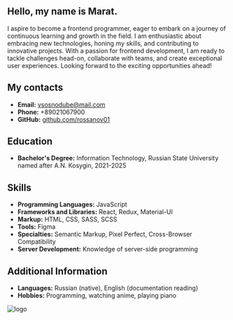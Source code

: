 ## Hello, my name is Marat.

I aspire to become a frontend programmer, eager to embark on a journey of continuous learning and growth in the field. I am enthusiastic about embracing new technologies, honing my skills, and contributing to innovative projects. With a passion for frontend development, I am ready to tackle challenges head-on, collaborate with teams, and create exceptional user experiences. Looking forward to the exciting opportunities ahead!

## My contacts
- **Email:** vsosnodube@mail.com
- **Phone:** +89021067900
- **GitHub:** [github.com/rossanov01](https://github.com/rossanov01)

## Education
- **Bachelor's Degree:** Information Technology, Russian State University named after A.N. Kosygin, 2021-2025

## Skills
- **Programming Languages:** JavaScript
- **Frameworks and Libraries:** React, Redux, Material-UI
- **Markup:** HTML, CSS, SASS, SCSS
- **Tools:** Figma
- **Specialties:** Semantic Markup, Pixel Perfect, Cross-Browser Compatibility
- **Server Development:** Knowledge of server-side programming

## Additional Information
- **Languages:** Russian (native), English (documentation reading)
- **Hobbies:** Programming, watching anime, playing piano

![logo](https://media3.giphy.com/media/RJzm826vu7WbJvBtxX/giphy.gif?cid=6c09b952onxpeco5wk93ng75zw6a1zm15ai31kmpw6lwdvjq&ep=v1_internal_gif_by_id&rid=giphy.gif&ct=s)
